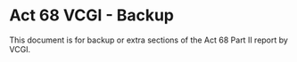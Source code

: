 # Act 68 VCGI - Backup

This document is for backup or extra sections of the Act 68 Part II report by VCGI.
